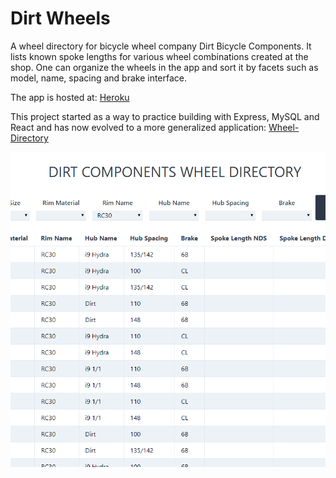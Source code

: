 # Dirt Wheels

A wheel directory for bicycle wheel company Dirt Bicycle Components. It lists known spoke lengths for various wheel combinations created at the shop. One can organize the wheels in the app and sort it by facets such as model, name, spacing and brake interface.

The app is hosted at: [Heroku](https://dirt-wheels.herokuapp.com/)

This project started as a way to practice building with Express, MySQL and React and has now evolved to a more generalized application: [Wheel-Directory](https://github.com/nguyen-michael/wheel-directory)


![Screenshot of Dirt Wheel App](./screencaps/dirt-wheels.png)